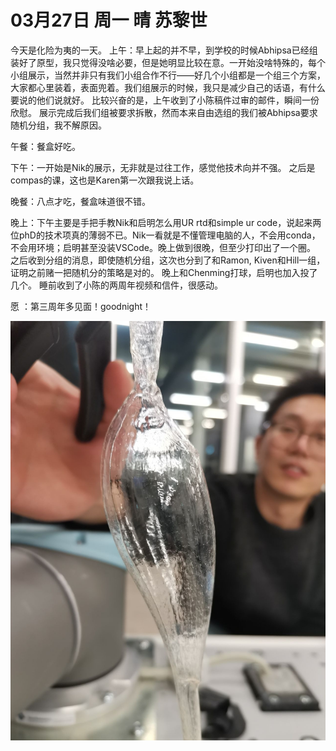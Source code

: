 # 03月27日 周一 晴 苏黎世

今天是化险为夷的一天。
上午：早上起的并不早，到学校的时候Abhipsa已经组装好了原型，我只觉得没啥必要，但是她明显比较在意。一开始没啥特殊的，每个小组展示，当然并非只有我们小组合作不行——好几个小组都是一个组三个方案，大家都心里装着，表面兜着。我们组展示的时候，我只是减少自己的话语，有什么要说的他们说就好。
比较兴奋的是，上午收到了小陈稿件过审的邮件，瞬间一份欣慰。
展示完成后我们组被要求拆散，然而本来自由选组的我们被Abhipsa要求随机分组，我不解原因。

午餐：餐盒好吃。

下午：一开始是Nik的展示，无非就是过往工作，感觉他技术向并不强。
之后是compas的课，这也是Karen第一次跟我说上话。

晚餐：八点才吃，餐盒味道很不错。

晚上：下午主要是手把手教Nik和启明怎么用UR rtd和simple ur code，说起来两位phD的技术项真的薄弱不已。Nik一看就是不懂管理电脑的人，不会用conda，不会用环境；启明甚至没装VSCode。晚上做到很晚，但至少打印出了一个圈。
之后收到分组的消息，即使随机分组，这次也分到了和Ramon, Kiven和Hill一组，证明之前赌一把随机分的策略是对的。
晚上和Chenming打球，启明也加入投了几个。
睡前收到了小陈的两周年视频和信件，很感动。

愿 ：第三周年多见面！goodnight！


![image](images\\642221e651f8872677ede5fc.jpg)




